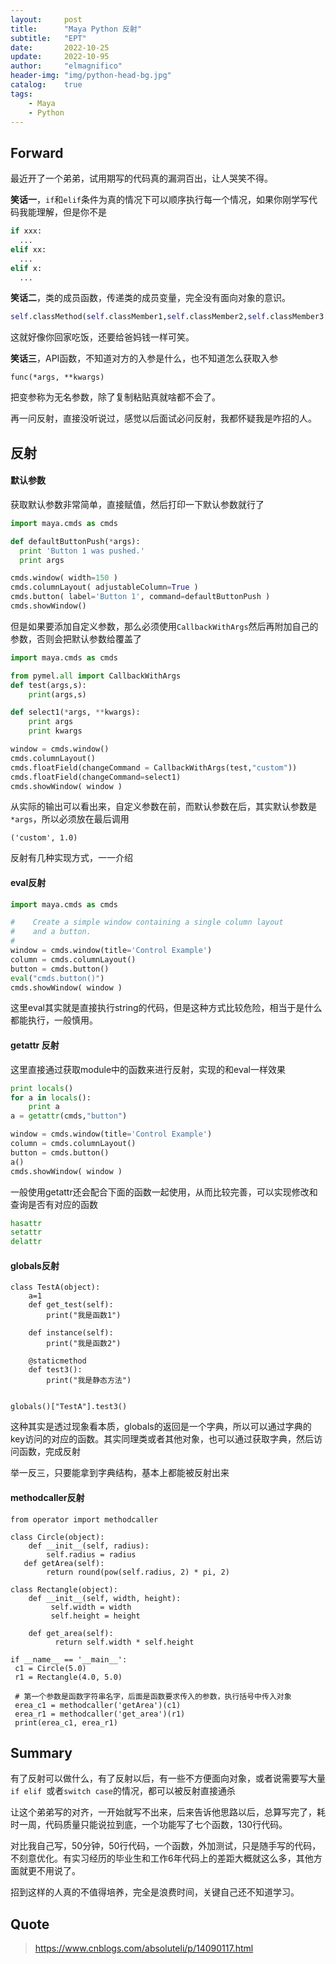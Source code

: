 ```yaml
---
layout:     post
title:      "Maya Python 反射"
subtitle:   "EPT"
date:       2022-10-25
update:     2022-10-95
author:     "elmagnifico"
header-img: "img/python-head-bg.jpg"
catalog:    true
tags:
    - Maya
    - Python
---
```


## Forward

最近开了一个弟弟，试用期写的代码真的漏洞百出，让人哭笑不得。



**笑话一**，`if`和`elif`条件为真的情况下可以顺序执行每一个情况，如果你刚学写代码我能理解，但是你不是

```python
if xxx:
  ...
elif xx:
  ...
elif x:
  ...
```



**笑话二**，类的成员函数，传递类的成员变量，完全没有面向对象的意识。

```python
self.classMethod(self.classMember1,self.classMember2,self.classMember3...)
```

这就好像你回家吃饭，还要给爸妈钱一样可笑。



**笑话三**，API函数，不知道对方的入参是什么，也不知道怎么获取入参

```
func(*args, **kwargs)
```

把变参称为无名参数，除了复制粘贴真就啥都不会了。



再一问反射，直接没听说过，感觉以后面试必问反射，我都怀疑我是咋招的人。



## 反射



#### 默认参数

获取默认参数非常简单，直接赋值，然后打印一下默认参数就行了

```python
import maya.cmds as cmds

def defaultButtonPush(*args):
  print 'Button 1 was pushed.'
  print args

cmds.window( width=150 )
cmds.columnLayout( adjustableColumn=True )
cmds.button( label='Button 1', command=defaultButtonPush )
cmds.showWindow()
```



但是如果要添加自定义参数，那么必须使用`CallbackWithArgs`然后再附加自己的参数，否则会把默认参数给覆盖了

```python
import maya.cmds as cmds

from pymel.all import CallbackWithArgs
def test(args,s):
    print(args,s)

def select1(*args, **kwargs):
    print args
    print kwargs

window = cmds.window()
cmds.columnLayout()
cmds.floatField(changeCommand = CallbackWithArgs(test,"custom"))
cmds.floatField(changeCommand=select1)
cmds.showWindow( window )
```

从实际的输出可以看出来，自定义参数在前，而默认参数在后，其实默认参数是`*args`，所以必须放在最后调用

```
('custom', 1.0)
```



反射有几种实现方式，一一介绍



#### eval反射

```python
import maya.cmds as cmds

#    Create a simple window containing a single column layout
#    and a button.
#
window = cmds.window(title='Control Example')
column = cmds.columnLayout()
button = cmds.button()
eval("cmds.button()")
cmds.showWindow( window )
```

这里eval其实就是直接执行string的代码，但是这种方式比较危险，相当于是什么都能执行，一般慎用。



#### getattr 反射

这里直接通过获取module中的函数来进行反射，实现的和eval一样效果

```python
print locals()
for a in locals():
    print a
a = getattr(cmds,"button")

window = cmds.window(title='Control Example')
column = cmds.columnLayout()
button = cmds.button()
a()
cmds.showWindow( window )
```



一般使用getattr还会配合下面的函数一起使用，从而比较完善，可以实现修改和查询是否有对应的函数

```python
hasattr
setattr
delattr
```



#### globals反射

```
class TestA(object):
    a=1
    def get_test(self):
        print("我是函数1")

    def instance(self):
        print("我是函数2")

    @staticmethod
    def test3():
        print("我是静态方法")


globals()["TestA"].test3()
```

这种其实是透过现象看本质，globals的返回是一个字典，所以可以通过字典的key访问的对应的函数。其实同理类或者其他对象，也可以通过获取字典，然后访问函数，完成反射

举一反三，只要能拿到字典结构，基本上都能被反射出来



#### methodcaller反射

```
from operator import methodcaller
  
class Circle(object):
    def __init__(self, radius):
        self.radius = radius
   def getArea(self):
        return round(pow(self.radius, 2) * pi, 2)
 
class Rectangle(object):
    def __init__(self, width, height):
         self.width = width
         self.height = height

    def get_area(self):
          return self.width * self.height
  
if __name__ == '__main__':
 c1 = Circle(5.0)
 r1 = Rectangle(4.0, 5.0)
   
 # 第一个参数是函数字符串名字，后面是函数要求传入的参数，执行括号中传入对象
 erea_c1 = methodcaller('getArea')(c1)
 erea_r1 = methodcaller('get_area')(r1)
 print(erea_c1, erea_r1)
```



## Summary

有了反射可以做什么，有了反射以后，有一些不方便面向对象，或者说需要写大量`if elif `或者`switch case`的情况，都可以被反射直接通杀



让这个弟弟写的对齐，一开始就写不出来，后来告诉他思路以后，总算写完了，耗时一周，代码质量只能说拉到底，一个功能写了七个函数，130行代码。

对比我自己写，50分钟，50行代码，一个函数，外加测试，只是随手写的代码，不刻意优化。有实习经历的毕业生和工作6年代码上的差距大概就这么多，其他方面就更不用说了。

招到这样的人真的不值得培养，完全是浪费时间，关键自己还不知道学习。



## Quote

> https://www.cnblogs.com/absoluteli/p/14090117.html
